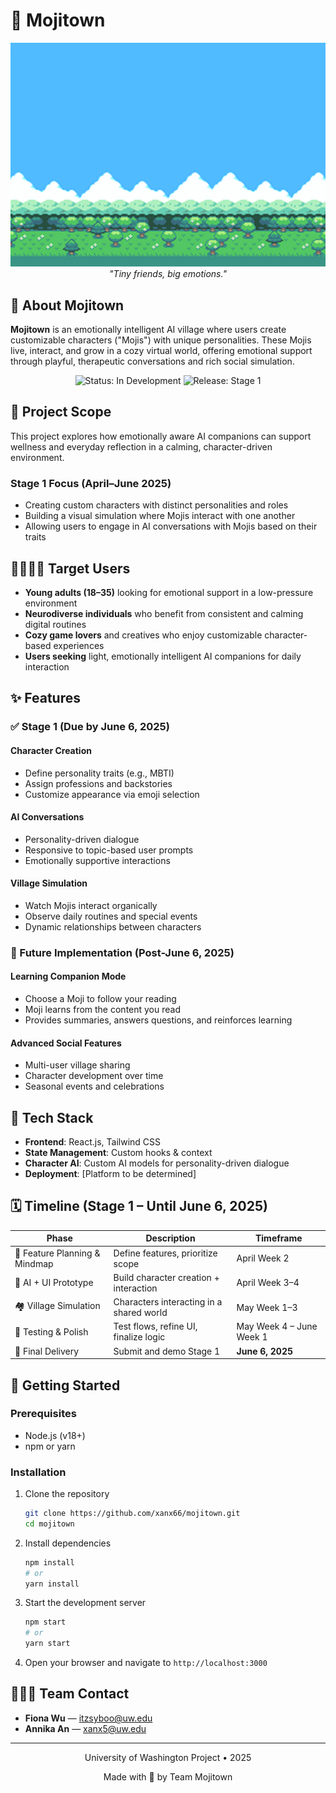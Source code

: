# 🌟 Mojitown

<div align="center">
  <img src="./client/src/assets/HomePage/Landing_page.png" alt="Mojitown Banner" width="700px" />
  <br/>
  <em>"Tiny friends, big emotions."</em>
</div>

## 📱 About Mojitown

**Mojitown** is an emotionally intelligent AI village where users create customizable characters ("Mojis") with unique personalities. These Mojis live, interact, and grow in a cozy virtual world, offering emotional support through playful, therapeutic conversations and rich social simulation.

<div align="center">
  <img src="https://img.shields.io/badge/Status-In_Development-blue?style=for-the-badge" alt="Status: In Development" />
  <img src="https://img.shields.io/badge/Release-Stage_1-orange?style=for-the-badge" alt="Release: Stage 1" />
</div>

## 📌 Project Scope

This project explores how emotionally aware AI companions can support wellness and everyday reflection in a calming, character-driven environment.

### Stage 1 Focus (April–June 2025)

- Creating custom characters with distinct personalities and roles
- Building a visual simulation where Mojis interact with one another
- Allowing users to engage in AI conversations with Mojis based on their traits

## 👨‍👩‍👧‍👦 Target Users

- **Young adults (18–35)** looking for emotional support in a low-pressure environment
- **Neurodiverse individuals** who benefit from consistent and calming digital routines
- **Cozy game lovers** and creatives who enjoy customizable character-based experiences
- **Users seeking** light, emotionally intelligent AI companions for daily interaction

## ✨ Features

### ✅ Stage 1 (Due by June 6, 2025)

#### Character Creation
- Define personality traits (e.g., MBTI)
- Assign professions and backstories
- Customize appearance via emoji selection

#### AI Conversations
- Personality-driven dialogue
- Responsive to topic-based user prompts
- Emotionally supportive interactions

#### Village Simulation
- Watch Mojis interact organically
- Observe daily routines and special events
- Dynamic relationships between characters

### 🔮 Future Implementation (Post-June 6, 2025)

#### Learning Companion Mode
- Choose a Moji to follow your reading
- Moji learns from the content you read
- Provides summaries, answers questions, and reinforces learning

#### Advanced Social Features
- Multi-user village sharing
- Character development over time
- Seasonal events and celebrations

## 🧰 Tech Stack

- **Frontend**: React.js, Tailwind CSS
- **State Management**: Custom hooks & context
- **Character AI**: Custom AI models for personality-driven dialogue
- **Deployment**: [Platform to be determined]

## 🗓️ Timeline (Stage 1 – Until June 6, 2025)

| Phase | Description | Timeframe |
|-------|-------------|-----------|
| 🔧 Feature Planning & Mindmap | Define features, prioritize scope | April Week 2 |
| 🧠 AI + UI Prototype | Build character creation + interaction | April Week 3–4 |
| 🏘️ Village Simulation | Characters interacting in a shared world | May Week 1–3 |
| 🧪 Testing & Polish | Test flows, refine UI, finalize logic | May Week 4 – June Week 1 |
| 🚀 Final Delivery | Submit and demo Stage 1 | **June 6, 2025** |

## 🚀 Getting Started

### Prerequisites
- Node.js (v18+)
- npm or yarn

### Installation
1. Clone the repository
   ```bash
   git clone https://github.com/xanx66/mojitown.git
   cd mojitown
   ```

2. Install dependencies
   ```bash
   npm install
   # or
   yarn install
   ```

3. Start the development server
   ```bash
   npm start
   # or
   yarn start
   ```

4. Open your browser and navigate to `http://localhost:3000`

## 🧑‍🤝‍🧑 Team Contact

- **Fiona Wu** — itzsyboo@uw.edu
- **Annika An** — xanx5@uw.edu

---

<div align="center">
  <p>University of Washington Project • 2025</p>
  <p>Made with 💙 by Team Mojitown</p>
</div>